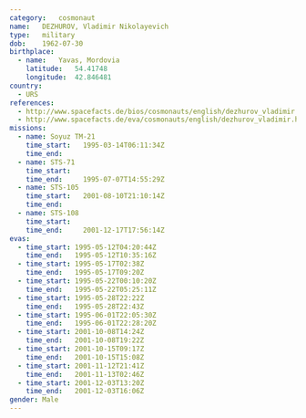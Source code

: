 ```yaml
---
category:	cosmonaut
name:	DEZHUROV, Vladimir Nikolayevich
type:	military
dob:	1962-07-30
birthplace:
  - name:	Yavas, Mordovia
    latitude:	54.41748
    longitude:	42.846481
country:
  - URS
references:
  - http://www.spacefacts.de/bios/cosmonauts/english/dezhurov_vladimir.htm
  - http://www.spacefacts.de/eva/cosmonauts/english/dezhurov_vladimir.htm
missions:
  - name: Soyuz TM-21
    time_start:   1995-03-14T06:11:34Z
    time_end:     
  - name: STS-71
    time_start:   
    time_end:     1995-07-07T14:55:29Z
  - name: STS-105
    time_start:   2001-08-10T21:10:14Z
    time_end:     
  - name: STS-108
    time_start:   
    time_end:     2001-12-17T17:56:14Z
evas:
  - time_start: 1995-05-12T04:20:44Z
    time_end:   1995-05-12T10:35:16Z
  - time_start: 1995-05-17T02:38Z
    time_end:   1995-05-17T09:20Z
  - time_start: 1995-05-22T00:10:20Z
    time_end:   1995-05-22T05:25:11Z
  - time_start: 1995-05-28T22:22Z
    time_end:   1995-05-28T22:43Z
  - time_start: 1995-06-01T22:05:30Z
    time_end:   1995-06-01T22:28:20Z
  - time_start: 2001-10-08T14:24Z
    time_end:   2001-10-08T19:22Z
  - time_start: 2001-10-15T09:17Z
    time_end:   2001-10-15T15:08Z
  - time_start: 2001-11-12T21:41Z
    time_end:   2001-11-13T02:46Z
  - time_start: 2001-12-03T13:20Z
    time_end:   2001-12-03T16:06Z
gender:	Male
---
```

